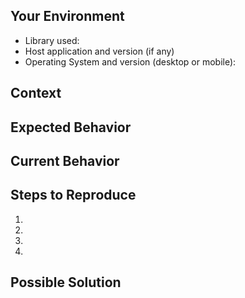 <!--- Modified from: https://github.com/stevemao/github-issue-templates -->

## Your Environment
<!--- Include as many relevant details about the environment you experienced the bug in -->
* Library used:
* Host application and version (if any)
* Operating System and version (desktop or mobile):

## Context
<!--- What are you trying to accomplish? -->
<!--- Providing context helps us come up with a solution that is most useful in the real world -->

## Expected Behavior
<!--- Tell us what should happen -->

## Current Behavior
<!--- Tell us what happens instead of the expected behavior -->

## Steps to Reproduce
<!--- Provide a link to a live example, or an unambiguous set of steps to -->
<!--- reproduce this bug. Include code to reproduce, if relevant -->
1.
2.
3.
4.

## Possible Solution
<!--- Not obligatory, but suggest a fix/reason for the bug, -->
<!--- or ideas how to implement the addition or change -->
